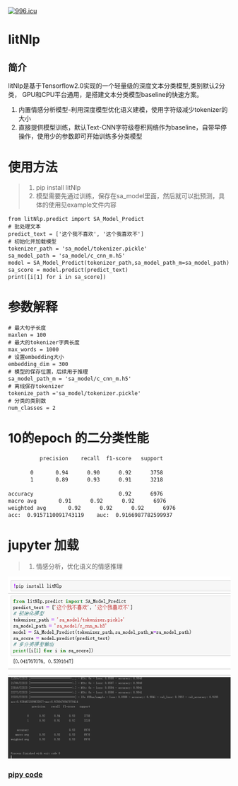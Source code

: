 [![996.icu](https://img.shields.io/badge/link-996.icu-red.svg)](https://996.icu)

# litNlp
## 简介
litNlp是基于Tensorflow2.0实现的一个轻量级的深度文本分类模型,类别默认2分类，
GPU和CPU平台通用，是搭建文本分类模型baseline的快速方案。
1. 内置情感分析模型-利用深度模型优化语义建模，使用字符级减少tokenizer的大小
2. 直接提供模型训练，默认Text-CNN字符级卷积网络作为baseline，自带早停操作，使用少的参数即可开始训练多分类模型

# 使用方法
> 1. pip install  litNlp
> 2. 模型需要先通过训练，保存在sa_model里面，然后就可以批预测，具体的使用见example文件内容

    from litNlp.predict import SA_Model_Predict
    # 批处理文本
    predict_text = ['这个我不喜欢', '这个我喜欢不']
    # 初始化并加载模型
    tokenizer_path = 'sa_model/tokenizer.pickle'
    sa_model_path = 'sa_model/c_cnn_m.h5'
    model = SA_Model_Predict(tokenizer_path,sa_model_path_m=sa_model_path)
    sa_score = model.predict(predict_text)
    print([i[1] for i in sa_score])
 
# 参数解释
    # 最大句子长度
    maxlen = 100
    # 最大的tokenizer字典长度
    max_words = 1000
    # 设置embedding大小
    embedding_dim = 300
    # 模型的保存位置，后续用于推理
    sa_model_path_m = 'sa_model/c_cnn_m.h5'
    # 离线保存tokenizer
    tokenize_path ='sa_model/tokenizer.pickle'
    # 分类的类别数
    num_classes = 2
# 10的epoch 的二分类性能
              precision    recall  f1-score   support

           0       0.94      0.90      0.92      3758
           1       0.89      0.93      0.91      3218

    accuracy                           0.92      6976
    macro avg       0.91      0.92      0.92      6976
    weighted avg       0.92      0.92      0.92      6976
    acc:  0.9157110091743119    auc:  0.9166987782599937

# jupyter 加载
> 1. 情感分析，优化语义的情感推理
<div align=center><img  src="https://github.com/CarryChang/litNlp/blob/master/pic/tools.png"></div>
<div align=center><img  src="https://github.com/CarryChang/litNlp/blob/master/pic/auc.png"></div>
 
### [pipy code](https://pypi.org/project/litNlp/)